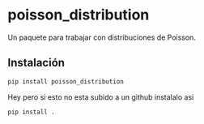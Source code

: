 # poisson_distribution

Un paquete para trabajar con distribuciones de Poisson.

## Instalación

```sh
pip install poisson_distribution
``` 

Hey pero si esto no esta subido a un github instalalo asi 

```
pip install .
```